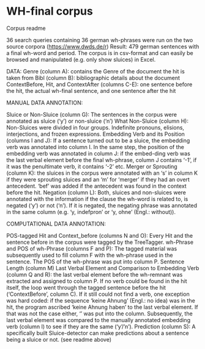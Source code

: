 # WH-final corpus


Corpus readme

36 search queries containing 36 german wh-phrases were run on the two source corpora (https://www.dwds.de/r)
Result: 479 german sentences with a final wh-word and period.
The corpus is in csv-format and can easily be browsed and manipulated (e.g. only show sluices) in Excel.

DATA:
Genre (column A): contains the Genre of the document the hit is taken from
Bibl (column B): bibliographic details about the document
ContextBefore, Hit, and ContextAfter (columns C-E): one sentence before the hit, the actual wh-final sentence, and one sentence after the hit

MANUAL DATA ANNOTATION:

Sluice or Non-Sluice (column G): The sentences in the corpus were annotated as sluice (‘y’) or non-sluice (‘n’)
What Non-Sluice (column H): Non-Sluices were divided in four groups. Indefinite pronouns, elisions, interjections, and frozen expressions.
Embedding Verb and its Position (columns I and J): If a sentence turned out to be a sluice, the embedding verb was annotated into column I. In the same step, the position of the embedding verb was annotated in column J: if the embed-ding verb was the last verbal element before the final wh-phrase, column J contains ‘-1’, if it was the penultimate verb, it contains ‘-2’ etc.
Merger or Sprouting (column K): the sluices in the corpus were annotated with an ‘s’ in column K if they were sprouting sluices and an ‘m’ for ‘merger’ if they had an overt antecedent. ‘bef’ was added if the antecedent was found in the context before the hit.
Negation (column L): Both, sluices and non-sluices were annotated with the information if the clause the wh-word is related to, is negated (‘y’) or not (‘n’). If it is negated, the negating phrase was annotated in the same column (e.g. ‘y, indefpron’ or ‘y, ohne’ (Engl.: without)).

COMPUTATIONAL DATA ANNOTATION:

POS-tagged Hit and Context_before (columns N and O): Every Hit and the sentence before in the corpus were tagged by the TreeTagger.
wh-Phrase and POS of wh-Phrase (columns F and P): The tagged material was subsequently used to fill column F with the wh-phrase used in the sentence. The POS of the wh-phrase was put into column P.
Sentence Length (column M)
Last Verbal Element and Comparison to Embedding Verb (column Q and R): the last verbal element before the wh-remnant was extracted and assigned to column P. If no verb could be found in the hit itself, the loop went through the tagged sentence before the hit (‘ContextBefore’, column C). If it still could not find a verb, one exception was hard coded: if the sequence ‘keine Ahnung’ (Engl.: no idea) was in the hit, the program ascribed ‘keine Ahnung haben’ to the last verbal element. If that was not the case either, ‘<none>’ was put into the column. Subsequently, the last verbal element was compared to the manually annotated embedding verb (column I) to see if they are the same (‘y’/’n’).
Prediction (column S): A specifically built Sluice-detector can make predictions about a sentence being a sluice or not. (see readme above)

